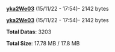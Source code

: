 [**yka2We03**](/data/yka2We03.txt) (15/11/22 - 17:54)- 2142 bytes

[**yka2We03**](/data/yka2We03.txt) (15/11/22 - 17:54)- 2142 bytes

**Total Datas**: 3203

**Total Size**: 17.78 MB / 17.8 MB